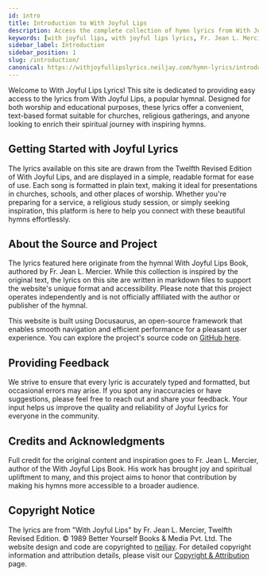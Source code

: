 ```yaml
---
id: intro
title: Introduction to With Joyful Lips
description: Access the complete collection of hymn lyrics from With Joyful Lips by Fr. Jean L. Mercier. Twelfth Revised Edition.
keywords: [with joyful lips, with joyful lips lyrics, Fr. Jean L. Mercier, hymn lyrics, twelfth revised edition]
sidebar_label: Introduction
sidebar_position: 1
slug: /introduction/
canonical: https://withjoyfullipslyrics.neiljay.com/hymn-lyrics/introduction/
---
```


Welcome to With Joyful Lips Lyrics! This site is dedicated to providing easy access to the lyrics from With Joyful Lips, a popular hymnal. Designed for both worship and educational purposes, these lyrics offer a convenient, text-based format suitable for churches, religious gatherings, and anyone looking to enrich their spiritual journey with inspiring hymns.

## Getting Started with Joyful Lyrics

The lyrics available on this site are drawn from the Twelfth Revised Edition of With Joyful Lips, and are displayed in a simple, readable format for ease of use. Each song is formatted in plain text, making it ideal for presentations in churches, schools, and other places of worship. Whether you're preparing for a service, a religious study session, or simply seeking inspiration, this platform is here to help you connect with these beautiful hymns effortlessly.

## About the Source and Project

The lyrics featured here originate from the hymnal With Joyful Lips Book, authored by Fr. Jean L. Mercier. While this collection is inspired by the original text, the lyrics on this site are written in markdown files to support the website's unique format and accessibility. Please note that this project operates independently and is not officially affiliated with the author or publisher of the hymnal.

This website is built using Docusaurus, an open-source framework that enables smooth navigation and efficient performance for a pleasant user experience. You can explore the project's source code on [GitHub here](https://rebrand.ly/withjoyfullips).

## Providing Feedback

We strive to ensure that every lyric is accurately typed and formatted, but occasional errors may arise. If you spot any inaccuracies or have suggestions, please feel free to reach out and share your feedback. Your input helps us improve the quality and reliability of Joyful Lyrics for everyone in the community.

## Credits and Acknowledgments

Full credit for the original content and inspiration goes to Fr. Jean L. Mercier, author of the With Joyful Lips Book. His work has brought joy and spiritual upliftment to many, and this project aims to honor that contribution by making his hymns more accessible to a broader audience.

## Copyright Notice

The lyrics are from "With Joyful Lips" by Fr. Jean L. Mercier, Twelfth Revised Edition. © 1989 Better Yourself Books & Media Pvt. Ltd. The website design and code are copyrighted to [neiljay](https://neiljay.com). For detailed copyright information and attribution details, please visit our [Copyright & Attribution](/copyright) page.

